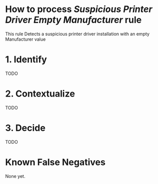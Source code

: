 # How to process *Suspicious Printer Driver Empty Manufacturer* rule
This rule Detects a suspicious printer driver installation with an empty Manufacturer value

# 1. Identify
TODO

# 2. Contextualize
TODO

# 3. Decide
TODO

# Known False Negatives
None yet.
